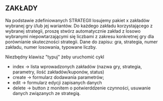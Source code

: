 ## ZAKŁADY

Na podstawie zdefiniowanych STRATEGII losujemy pakiet x zakładów wybranej gry i/lub jej wariantów. Do każdego zakładu korzystającego z wybranej strategii, proszę stwórz automatycznie zakład z losowo wybranymi niepowtarzającymi się liczbami z zakresu konkretnej gry dla porównianie skuteczności strategii. Dane do zapisu: gra, strategia, numer zakładu, numer losowania, typowane liczby.

Niezbędny klawisz "typuj" żeby uruchomić cykl

- index -> lista wprowadzonych zakładów (nazwa gry, strategia, parametry, ilość zakładów/kuponów, status)
- create -> formularz dodawania parametrów; 
- edit -> formularz edycji zapisanych danych
- delete -> button z monitem o potwierddzenie czynności, usuwanie danych związanych ze strategią.
